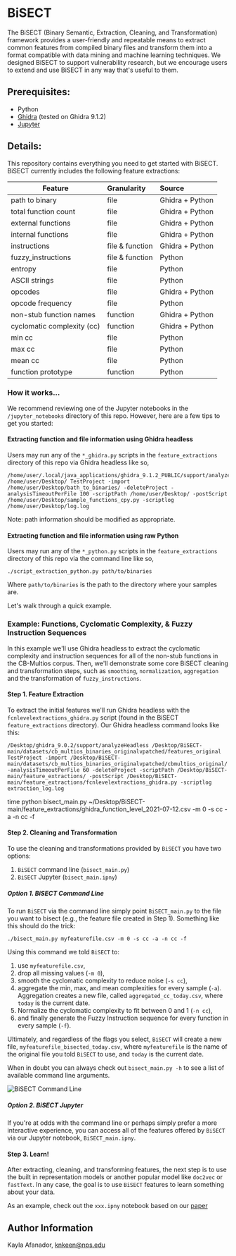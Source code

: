 # BiSECT

The BiSECT (Binary Semantic, Extraction, Cleaning, and Transformation) framework provides a user-friendly and repeatable means to extract common features from compiled binary files and transform them into a format compatible with data mining and machine learning techniques. We designed BiSECT to support vulnerability research, but we encourage users to extend and use BiSECT in any way that's useful to them.

## Prerequisites:
- Python
- [Ghidra](https://ghidra-sre.org/) (tested on Ghidra 9.1.2)
- [Jupyter](https://jupyter.org/)

## Details:
This repository contains everything you need to get started with BiSECT. BiSECT currently includes the following feature extractions:

| Feature       | Granularity  | Source
| ------------- |:-------------|:-------------|
| path to binary            | file            | Ghidra + Python|
| total function count      | file            | Ghidra + Python|
| external functions        | file            | Ghidra + Python|
| internal functions        | file            | Ghidra + Python|
| instructions              | file & function | Ghidra + Python|
| fuzzy_instructions        | file & function | Python         |
| entropy                   | file            | Python         |
| ASCII strings             | file            | Python         |
| opcodes                   | file            | Ghidra + Python|
| opcode frequency          | file            | Python         |
| non-stub function names   | function        | Ghidra + Python|
| cyclomatic complexity (cc)| function        | Ghidra + Python|
| min cc                    | file            | Python         |
| max cc                    | file            | Python         |
| mean cc                   | file            | Python         |
| function prototype        | function        | Python         |

### How it works...

We recommend reviewing one of the Jupyter notebooks in the `/jupyter_notebooks` directory of this repo. However, here are a few tips to get you started:

#### Extracting function and file information using Ghidra headless
Users may run any of the `*_ghidra.py` scripts in the `feature_extractions` directory of this repo via Ghidra headless like so,

```
/home/user/.local/java_applications/ghidra_9.1.2_PUBLIC/support/analyzeHeadless /home/user/Desktop/ TestProject -import /home/user/Desktop/bath_to_binaries/ -deleteProject -analysisTimeoutPerFile 100 -scriptPath /home/user/Desktop/ -postScript /home/user/Desktop/sample_functions_cpy.py -scriptlog /home/user/Desktop/log.log
```

Note: path information should be modified as appropriate.


#### Extracting function and file information using raw Python
Users may run any of the `*_python.py` scripts in the `feature_extractions` directory of this repo via the command line like so,

```
./script_extraction_python.py path/to/binaries
```

Where `path/to/binaries` is the path to the directory where your samples are.

Let's walk through a quick example.

### Example: Functions, Cyclomatic Complexity, \& Fuzzy Instruction Sequences
In this example we'll use Ghidra headless to extract the cyclomatic complexity and instruction sequences for all of the non-stub functions in the CB-Multios corpus. Then, we'll demonstrate some core BiSECT cleaning and transformation steps, such as `smoothing`, `normalization`, `aggregation` and the transformation of `fuzzy_instructions`.

#### Step 1. Feature Extraction
To extract the initial features we'll run Ghidra headless with the `fcnlevelextractions_ghidra.py` script (found in the BiSECT `feature_extractions` directory). Our Ghidra headless command looks like this:

```
/Desktop/ghidra_9.0.2/support/analyzeHeadless /Desktop/BiSECT-main/datasets/cb_multios_binaries_originalvpatched/features_original TestProject -import /Desktop/BiSECT-main/datasets/cb_multios_binaries_originalvpatched/cbmultios_original/ -analysisTimeoutPerFile 60 -deleteProject -scriptPath /Desktop/BiSECT-main/feature_extractions/ -postScript /Desktop/BiSECT-main/feature_extractions/fcnlevelextractions_ghidra.py -scriptlog extraction_log.log
```

time python bisect_main.py ~/Desktop/BiSECT-main/feature_extractions/ghidra_function_level_2021-07-12.csv -m 0 -s cc -a -n cc -f

#### Step 2. Cleaning and Transformation
To use the cleaning and transformations provided by `BiSECT` you have two options:
1. `BiSECT` command line (`bisect_main.py`)
2. `BiSECT` Jupyter (`bisect_main.ipny`)

##### Option 1. BiSECT Command Line
To run `BiSECT` via the command line simply point `BiSECT_main.py` to the file you want to bisect (e.g., the feature file created in Step 1). Something like this should do the trick:

`./bisect_main.py myfeaturefile.csv -m 0 -s cc -a -n cc -f`

Using this command we told `BiSECT` to:
1. use `myfeaturefile.csv`,
2. drop all missing values (`-m 0`),
3. smooth the cyclomatic complexity to reduce noise (`-s cc`),
4. aggregate the min, max, and mean complexities for every sample (`-a`). Aggregation creates a new file, called `aggregated_cc_today.csv`, where `today` is the current date.
5. Normalize the cyclomatic complexity to fit between 0 and 1 (`-n cc`),
6. and finally generate the Fuzzy Instruction sequence for every function in every sample (`-f`).

Ultimately, and regardless of the flags you select, `BiSECT` will create a new file, `myfeaturefile_bisected_today.csv`, where `myfeaturefile` is the name of the original file you told `BiSECT` to use, and `today` is the current date.

When in doubt you can always check out `bisect_main.py -h` to see a list of available command line arguments.

![BiSECT Command Line](https://github.com/Kayla0x41/BiSECT/blob/4081217556dc43f66a1b8bc068a1f8a2379ae278/resources/gifs/bisect_commandLine.gif)

##### Option 2. BiSECT Jupyter
If you're at odds with the command line or perhaps simply prefer a more interactive experience, you can access all of the features offered by `BiSECT` via our Jupyter notebook, `BiSECT_main.ipny`.

#### Step 3. Learn!
After extracting, cleaning, and transforming features, the next step is to use the built in representation models or another popular model like `doc2vec` or `fastText`. In any case, the goal is to use `BiSECT` features to learn something about your data.

As an example, check out the `xxx.ipny` notebook based on our [paper](link)

## Author Information
Kayla Afanador, knkeen@nps.edu
